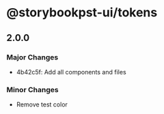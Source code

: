 # @storybookpst-ui/tokens

## 2.0.0

### Major Changes

- 4b42c5f: Add all components and files

### Minor Changes

- Remove test color
